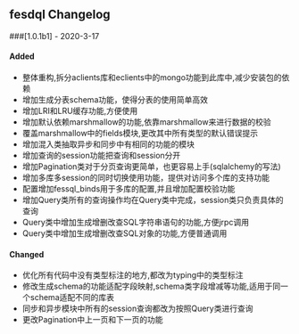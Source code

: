 ## fesdql Changelog

###[1.0.1b1] - 2020-3-17

#### Added
- 整体重构,拆分aclients库和eclients中的mongo功能到此库中,减少安装包的依赖
- 增加生成分表schema功能，使得分表的使用简单高效
- 增加LRI和LRU缓存功能,方便使用
- 增加默认依赖marshmallow的功能,依靠marshmallow来进行数据的校验
- 覆盖marshmallow中的fields模块,更改其中所有类型的默认错误提示
- 增加混入类抽取异步和同步中有相同的功能的模块
- 增加查询的session功能把查询和session分开
- 增加Pagination类对于分页查询更简单，也更容易上手(sqlalchemy的写法)
- 增加多库多session的同时切换使用功能，提供对访问多个库的支持功能
- 配置增加fessql_binds用于多库的配置,并且增加配置校验功能
- 增加Query类所有的查询操作均在Query类中完成，session类只负责具体的查询
- Query类中增加生成增删改查SQL字符串语句的功能,方便jrpc调用
- Query类中增加生成增删改查SQL对象的功能,方便普通调用

#### Changed
- 优化所有代码中没有类型标注的地方,都改为typing中的类型标注
- 修改生成schema的功能适配字段映射,schema类字段增减等功能,适用于同一个schema适配不同的库表
- 同步和异步模块中所有的session查询都改为按照Query类进行查询
- 更改Pagination中上一页和下一页的功能
